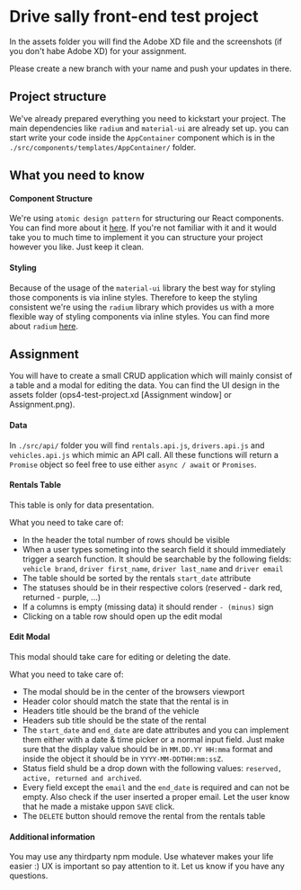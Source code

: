 # Drive sally front-end test project

In the assets folder you will find the Adobe XD file and the screenshots (if you don't habe Adobe XD) for your assignment.

Please create a new branch with your name and push your updates in there.

## Project structure

We've already prepared everything you need to kickstart your project. The main dependencies like `radium` and `material-ui` are already set up. you can start write your code inside the `AppContainer` component which is in the `./src/components/templates/AppContainer/` folder.

## What you need to know

#### Component Structure

We're using `atomic design pattern` for structuring our React components. You can find more about it [here](http://bradfrost.com/blog/post/atomic-web-design/). If you're not familiar with it and it would take you to much time to implement it you can structure your project however you like. Just keep it clean.

#### Styling

Because of the usage of the `material-ui` library the best way for styling those components is via inline styles. Therefore to keep the styling consistent we're using the `radium` library which provides us with a more flexible way of styling components via inline styles. You can find more about `radium` [here](http://formidable.com/open-source/radium/).

## Assignment

You will have to create a small CRUD application which will mainly consist of a table and a modal for editing the data. You can find the UI design in the assets folder (ops4-test-project.xd [Assignment window] or Assignment.png).

#### Data

In `./src/api/` folder you will find `rentals.api.js`, `drivers.api.js` and `vehicles.api.js` which mimic an API call. All these functions will return a `Promise` object so feel free to use either `async / await` or `Promises`.

#### Rentals Table

This table is only for data presentation.

What you need to take care of:
- In the header the total number of rows should be visible
- When a user types someting into the search field it should immediately trigger a search function. It should be searchable by the following fields: `vehicle brand`, `driver first_name`, `driver last_name` and `driver email`
- The table should be sorted by the rentals `start_date` attribute
- The statuses should be in their respective colors (reserved - dark red, returned - purple, ...)
- If a columns is empty (missing data) it should render `- (minus)` sign
- Clicking on a table row should open up the edit modal

#### Edit Modal

This modal should take care for editing or deleting the date.

What you need to take care of:
- The modal should be in the center of the browsers viewport
- Header color should match the state that the rental is in
- Headers title should be the brand of the vehicle
- Headers sub title should be the state of the rental
- The `start_date` and `end_date` are date attributes and you can implement them either with a date & time picker or a normal input field. Just make sure that the display value should be in `MM.DD.YY HH:mma` format and inside the object it should be in `YYYY-MM-DDTHH:mm:ssZ`.
- Status field shuld be a drop down with the following values: `reserved, active, returned and archived`.
- Every field except the `email` and the `end_date` is required and can not be empty. Also check if the user inserted a proper email. Let the user know that he made a mistake uppon `SAVE` click.
- The `DELETE` button should remove the rental from the rentals table

#### Additional information

You may use any thirdparty npm module. Use whatever makes your life easier :) UX is important so pay attention to it. Let us know if you have any questions.
